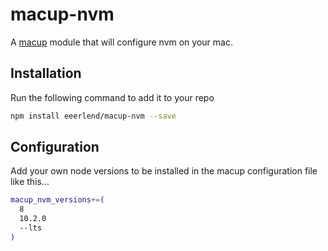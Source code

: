 # macup-nvm

A [macup](https://github.com/eeerlend/macup) module that will configure nvm on your mac.

## Installation
Run the following command to add it to your repo

```bash
npm install eeerlend/macup-nvm --save
```

## Configuration
Add your own node versions to be installed in the macup configuration file like this...

```bash
macup_nvm_versions+=(
  8
  10.2.0
  --lts
)
```
